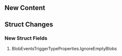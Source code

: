 ## New Content

## Struct Changes

### New Struct Fields

1. BlobEventsTriggerTypeProperties.IgnoreEmptyBlobs
